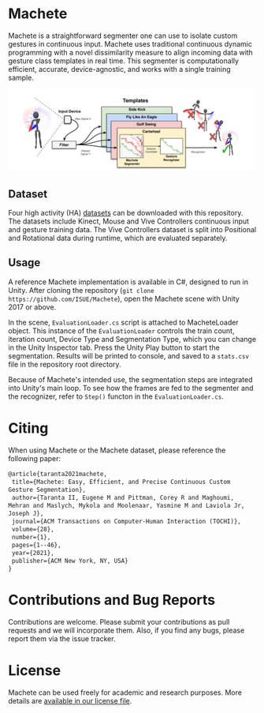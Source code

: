 # Machete
Machete is a straightforward segmenter one can use to isolate custom gestures in continuous input. Machete uses traditional continuous dynamic programming with a novel dissimilarity measure to align incoming data with gesture class templates in real time. This segmenter is computationally efficient, accurate, device-agnostic, and works with a single training sample.

![machete](machete.png)

## Dataset
Four high activity (HA) [datasets](https://github.com/ISUE/Machete/tree/main/datasets) can be downloaded with this repository. The datasets include Kinect, Mouse and Vive Controllers continuous input and gesture training data. The Vive Controllers dataset is split into Positional and Rotational data during runtime, which are evaluated separately.

## Usage
A reference Machete implementation is available in C#, designed to run in Unity. After cloning the repository (`git clone https://github.com/ISUE/Machete`), open the Machete scene with Unity 2017 or above. 

In the scene, `EvaluationLoader.cs` script is attached to MacheteLoader object. This instance of the `EvaluationLoader` controls the train count, iteration count, Device Type and Segmentation Type, which you can change in the Unity Inspector tab. Press the Unity Play button to start the segmentation. Results will be printed to console, and saved to a `stats.csv` file in the repository root directory.

Because of Machete's intended use, the segmentation steps are integrated into Unity's main loop. To see how the frames are fed to the segmenter and the recognizer, refer to `Step()` functon in the `EvaluationLoader.cs`. 

# Citing
When using Machete or the Machete dataset, please reference the following paper:

    @article{taranta2021machete,
     title={Machete: Easy, Efficient, and Precise Continuous Custom Gesture Segmentation},
     author={Taranta II, Eugene M and Pittman, Corey R and Maghoumi, Mehran and Maslych, Mykola and Moolenaar, Yasmine M and Laviola Jr, Joseph J},
     journal={ACM Transactions on Computer-Human Interaction (TOCHI)},
     volume={28},
     number={1},
     pages={1--46},
     year={2021},
     publisher={ACM New York, NY, USA}
    }

# Contributions and Bug Reports
Contributions are welcome. Please submit your contributions as pull requests and we will incorporate them. Also, if you find any bugs, please report them via the issue tracker.

# License
Machete can be used freely for academic and research purposes. More details are [available in our license file](https://raw.githubusercontent.com/ISUE/Machete/main/LICENSE).